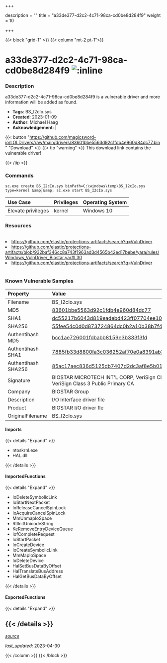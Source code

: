 +++

description = ""
title = "a33de377-d2c2-4c71-98ca-cd0be8d284f9"
weight = 10

+++


{{< block "grid-1" >}}
{{< column "mt-2 pt-1">}}


# a33de377-d2c2-4c71-98ca-cd0be8d284f9 ![:inline](/images/twitter_verified.png) 


### Description

a33de377-d2c2-4c71-98ca-cd0be8d284f9 is a vulnerable driver and more information will be added as found.
- **Tags**: BS_I2cIo.sys
- **Created**: 2023-01-09
- **Author**: Michael Haag
- **Acknowledgement**:  | [](https://twitter.com/)

{{< button "https://github.com/magicsword-io/LOLDrivers/raw/main/drivers/83601bbe5563d92c1fdb4e960d84dc77.bin" "Download" >}}
{{< tip "warning" >}}
This download link contains the vulnerable driver!

{{< /tip >}}

### Commands

```
sc.exe create BS_I2cIo.sys binPath=C:\windows\temp\BS_I2cIo.sys type=kernel &amp;&amp; sc.exe start BS_I2cIo.sys
```

| Use Case | Privileges | Operating System | 
|:---- | ---- | ---- |
| Elevate privileges | kernel | Windows 10 |

### Resources
<br>
<li><a href=" https://github.com/elastic/protections-artifacts/search?q=VulnDriver"> https://github.com/elastic/protections-artifacts/search?q=VulnDriver</a></li>
<li><a href="https://github.com/elastic/protections-artifacts/blob/932baf346cc8a743f1963ad3d4565b42ed17bebe/yara/rules/Windows_VulnDriver_Biostar.yar#L30">https://github.com/elastic/protections-artifacts/blob/932baf346cc8a743f1963ad3d4565b42ed17bebe/yara/rules/Windows_VulnDriver_Biostar.yar#L30</a></li>
<li><a href="https://github.com/elastic/protections-artifacts/search?q=VulnDriver">https://github.com/elastic/protections-artifacts/search?q=VulnDriver</a></li>
<br>

### Known Vulnerable Samples

| Property           | Value |
|:-------------------|:------|
| Filename           | BS_I2cIo.sys |
| MD5                | [83601bbe5563d92c1fdb4e960d84dc77](https://www.virustotal.com/gui/file/83601bbe5563d92c1fdb4e960d84dc77) |
| SHA1               | [dc55217b6043d819eadebd423ff07704ee103231](https://www.virustotal.com/gui/file/dc55217b6043d819eadebd423ff07704ee103231) |
| SHA256             | [55fee54c0d0d873724864dc0b2a10b38b7f40300ee9cae4d9baaf8a202c4049a](https://www.virustotal.com/gui/file/55fee54c0d0d873724864dc0b2a10b38b7f40300ee9cae4d9baaf8a202c4049a) |
| Authentihash MD5   | [bcc1ae726001fdbabb8159e3b333f3fd](https://www.virustotal.com/gui/search/authentihash%253Abcc1ae726001fdbabb8159e3b333f3fd) |
| Authentihash SHA1  | [7885fb33d8800fa3c036252af70e0a8391ab367d](https://www.virustotal.com/gui/search/authentihash%253A7885fb33d8800fa3c036252af70e0a8391ab367d) |
| Authentihash SHA256| [85ac17aec836d5125db7407d2dc3af8e5b01241fea781b2fd55aae796b3912b4](https://www.virustotal.com/gui/search/authentihash%253A85ac17aec836d5125db7407d2dc3af8e5b01241fea781b2fd55aae796b3912b4) |
| Signature         | BIOSTAR MICROTECH INT&#39;L CORP, VeriSign Class 3 Code Signing 2004 CA, VeriSign Class 3 Public Primary CA   |
| Company           | BIOSTAR Group |
| Description       | I/O Interface driver file |
| Product           | BIOSTAR I/O driver fle |
| OriginalFilename  | BS_I2cIo.sys |


#### Imports
{{< details "Expand" >}}
* ntoskrnl.exe
* HAL.dll

{{< /details >}}
#### ImportedFunctions
{{< details "Expand" >}}
* IoDeleteSymbolicLink
* IoStartNextPacket
* IoReleaseCancelSpinLock
* IoAcquireCancelSpinLock
* MmUnmapIoSpace
* RtlInitUnicodeString
* KeRemoveEntryDeviceQueue
* IofCompleteRequest
* IoStartPacket
* IoCreateDevice
* IoCreateSymbolicLink
* MmMapIoSpace
* IoDeleteDevice
* HalSetBusDataByOffset
* HalTranslateBusAddress
* HalGetBusDataByOffset

{{< /details >}}
#### ExportedFunctions
{{< details "Expand" >}}

{{< /details >}}
-----



[*source*](https://github.com/magicsword-io/LOLDrivers/tree/main/yaml/a33de377-d2c2-4c71-98ca-cd0be8d284f9.yaml)

*last_updated:* 2023-04-30








{{< /column >}}
{{< /block >}}
